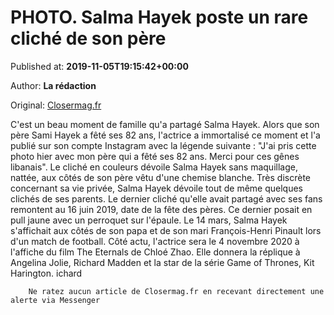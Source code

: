 
# PHOTO. Salma Hayek poste un rare cliché de son père

Published at: **2019-11-05T19:15:42+00:00**

Author: **La rédaction**

Original: [Closermag.fr](https://www.closermag.fr/people/photo-salma-hayek-poste-un-rare-cliche-de-son-pere-1045225)

C'est un beau moment de famille qu'a partagé Salma Hayek. Alors que son père Sami Hayek a fêté ses 82 ans, l'actrice a immortalisé ce moment et l'a publié sur son compte Instagram avec la légende suivante : "J'ai pris cette photo hier avec mon père qui a fêté ses 82 ans. Merci pour ces gênes libanais". Le cliché en couleurs dévoile Salma Hayek sans maquillage, nattée, aux côtés de son père vêtu d'une chemise blanche.
Très discrète concernant sa vie privée, Salma Hayek dévoile tout de même quelques clichés de ses parents. Le dernier cliché qu'elle avait partagé avec ses fans remontent au 16 juin 2019, date de la fête des pères. Ce dernier posait en pull jaune avec un perroquet sur l'épaule. Le 14 mars, Salma Hayek s'affichait aux côtés de son papa et de son mari François-Henri Pinault lors d'un match de football.
Côté actu, l'actrice sera le 4 novembre 2020 à l'affiche du film The Eternals de Chloé Zhao. Elle donnera la réplique à Angelina Jolie, Richard Madden et la star de la série Game of Thrones, Kit Harington.
ichard

        Ne ratez aucun article de Closermag.fr en recevant directement une alerte via Messenger
      
